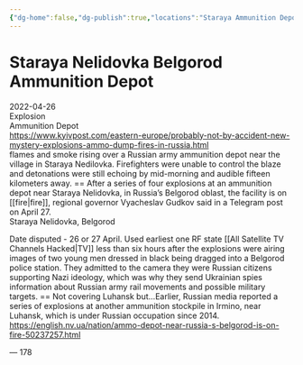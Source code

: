 ```yaml
---
{"dg-home":false,"dg-publish":true,"locations":"Staraya Ammunition Depot, Staraya Nelidovoka Ammunition Depot","aliases":null,"location":null,"title":"Staraya Nelidovka Belgorod Ammunition Depot","tag":"explosion, ammunition depot","date":"2022-04-26","permalink":"/staraya-nelidovka-belgorod-ammunition-depot/","dgHomeLink":true,"dgPassFrontmatter":true}
---
```



# Staraya Nelidovka Belgorod Ammunition Depot

2022-04-26  
Explosion  
Ammunition Depot  
https://www.kyivpost.com/eastern-europe/probably-not-by-accident-new-mystery-explosions-ammo-dump-fires-in-russia.html  
flames and smoke rising over a Russian army ammunition depot near the village in Staraya Nedilovka. Firefighters were unable to control the blaze and detonations were still echoing by mid-morning and audible fifteen kilometers away. == After a series of four explosions at an ammunition depot near Staraya Nelidovka, in Russia’s Belgorod oblast, the facility is on [[fire|fire]], regional governor Vyacheslav Gudkov said in a Telegram post on April 27.  
Staraya Nelidovka, Belgorod

Date disputed - 26 or 27 April. Used earliest one RF state [[All Satellite TV Channels Hacked|TV]] less than six hours after the explosions were airing images of two young men dressed in black being dragged into a Belgorod police station. They admitted to the camera they were Russian citizens supporting Nazi ideology, which was why they send Ukrainian spies information about Russian army rail movements and possible military targets. == Not covering Luhansk but…Earlier, Russian media reported a series of explosions at another ammunition stockpile in Irmino, near Luhansk, which is under Russian occupation since 2014. https://english.nv.ua/nation/ammo-depot-near-russia-s-belgorod-is-on-fire-50237257.html

—
178
